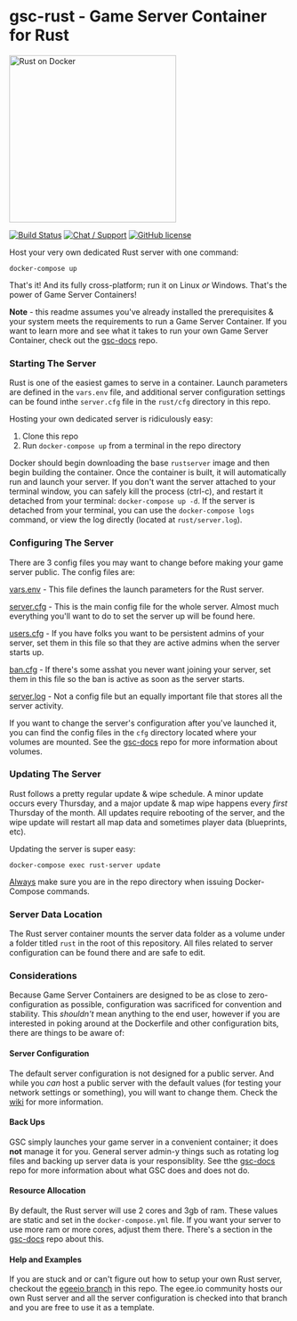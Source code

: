 # gsc-rust - Game Server Container for Rust
<a href="www.egee.io"><img src="https://i.imgur.com/Mvjrkqo.png" alt="Rust on Docker" width="300" /></a>

[![Build Status](https://travis-ci.org/egee-irl/gsc-rust.svg?branch=unstable)](https://travis-ci.org/egee-irl/gsc-rust)
[![Chat / Support](https://img.shields.io/badge/Chat%20%2F%20Support-discord-7289DA.svg?style=flat)](https://discord.gg/42PMX5N)
[![GitHub license](https://img.shields.io/badge/license-GPLv3-blue.svg?style=flat)](https://github.com/egee-irl/gsc-rust/blob/stable/LICENSE)

Host your very own dedicated Rust server with one command:

``docker-compose up``

That's it! And its fully cross-platform; run it on Linux *or* Windows. That's the power of Game Server Containers!

**Note** - this readme assumes you've already installed the prerequisites & your system meets the requirements to run a Game Server Container. If you want to learn more and see what it takes to run your own Game Server Container, check out the <a href="https://github.com/egee-irl/gsc-docs">gsc-docs</a> repo.

### Starting The Server

Rust is one of the easiest games to serve in a container. Launch parameters are defined in the ``vars.env`` file, and additional server configuration settings can be found inthe ``server.cfg`` file in the ``rust/cfg`` directory in this repo.

Hosting your own dedicated server is ridiculously easy:

1. Clone this repo
2. Run ``docker-compose up`` from a terminal in the repo directory

Docker should begin downloading the base ``rustserver`` image and then begin building the container. Once the container is built, it will automatically run and launch your server. If you don't want the server attached to your terminal window, you can safely kill the process (ctrl-c), and restart it detached from your terminal: ``docker-compose up -d``. If the server is detached from your terminal, you can use the ``docker-compose logs`` command, or view the log directly (located at ``rust/server.log``).

### Configuring The Server

There are 3 config files you may want to change before making your game server public. The config files are:

<a href="https://github.com/egee-irl/gsc-rust/wiki/vars.env">vars.env</a> - This file defines the launch parameters for the Rust server.

<a href="https://github.com/egee-irl/gsc-rust/wiki/server.cfg">server.cfg</a> - This is the main config file for the whole server. Almost much everything you'll want to do to set the server up will be found here.

<a href="https://github.com/egee-irl/gsc-rust/wiki/users.cfg">users.cfg</a> - If you have folks you want to be persistent admins of your server, set them in this file so that they are active admins when the server starts up.

<a href="https://github.com/egee-irl/gsc-rust/wiki/bans.cfg">ban.cfg</a> - If there's some asshat you never want joining your server, set them in this file so the ban is active as soon as the server starts.

<a href="https://github.com/egee-irl/gsc-rust/wiki/server.log">server.log</a> - Not a config file but an equally important file that stores all the server activity.

If you want to change the server's configuration after you've launched it, you can find the config files in the ``cfg`` directory located where your volumes are mounted. See the <a href="https://github.com/egee-irl/gsc-docs">gsc-docs</a> repo for more information about volumes.

### Updating The Server

Rust follows a pretty regular update & wipe schedule. A minor update occurs every Thursday, and a major update & map wipe happens every _first_ Thursday of the month. All updates require rebooting of the server, and the wipe update will restart all map data and sometimes player data (blueprints, etc).

Updating the server is super easy:

``docker-compose exec rust-server update``

<u>Always</u> make sure you are in the repo directory when issuing Docker-Compose commands.

### Server Data Location
The Rust server container mounts the server data folder as a volume under a folder titled ``rust`` in the root of this repository. All files related to server configuration can be found there and are safe to edit.

### Considerations

Because Game Server Containers are designed to be as close to zero-configuration as possible, configuration was sacrificed for convention and stability. This _shouldn't_ mean anything to the end user, however if you are interested in poking around at the Dockerfile and other configuration bits, there are things to be aware of:

#### Server Configuration
The default server configuration is not designed for a public server. And while you _can_ host a public server with the default values (for testing your network settings or something), you will want to change them. Check the <a href="https://github.com/egee-irl/gsc-rust/wiki">wiki</a> for more information.

#### Back Ups
GSC simply launches your game server in a convenient container; it does **not** manage it for you. General server admin-y things such as rotating log files and backing up server data is your responsiblity. See tthe <a href="https://github.com/egee-irl/gsc-docs">gsc-docs</a> repo for more information about what GSC does and does not do.

#### Resource Allocation
By default, the Rust server will use 2 cores and 3gb of ram. These values are static and set in the ``docker-compose.yml`` file. If you want your server to use more ram or more cores, adjust them there. There's a section in the <a href="https://github.com/egee-irl/gsc-docs">gsc-docs</a> repo about this.

#### Help and Examples
If you are stuck and or can't figure out how to setup your own Rust server, checkout the <a href="https://github.com/egee-irl/gsc-rust/tree/egeeio">egeeio branch</a> in this repo. The egee.io community hosts our own Rust server and all the server configuration is checked into that branch and you are free to use it as a template.

